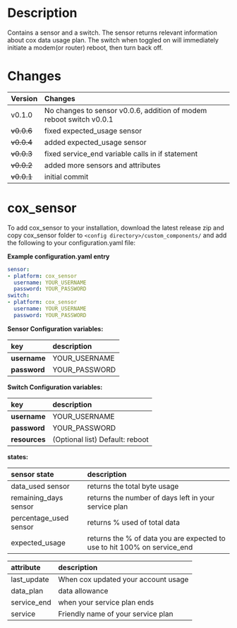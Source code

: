 # Description

Contains a sensor and a switch. The sensor returns relevant information about cox data usage plan. The switch when toggled on will immediately initiate a modem(or router) reboot, then turn back off. 
 
# Changes

Version | Changes
:--- | :---
 v0.1.0 | No changes to sensor v0.0.6, addition of modem reboot switch v0.0.1
 <strike>v0.0.6</strike> | fixed expected_usage sensor
<strike>v0.0.4</strike> | added expected_usage sensor
<strike>v0.0.3</strike> | fixed service_end variable calls in if statement
<strike>v0.0.2</strike> | added more sensors and attributes
<strike>v0.0.1</strike> | initial commit

# cox_sensor

To add cox_sensor to your installation, download the latest release zip and copy cox_sensor folder to `<config directory>/custom_components/` and add the following to your configuration.yaml file:

**Example configuration.yaml entry**
```yaml
sensor:
- platform: cox_sensor
  username: YOUR_USERNAME
  password: YOUR_PASSWORD
switch:
- platform: cox_sensor
  username: YOUR_USERNAME
  password: YOUR_PASSWORD
```
**Sensor Configuration variables:**  

key | description  
:--- | :---  
**username** | YOUR_USERNAME
**password** | YOUR_PASSWORD

**Switch Configuration variables:**  

key | description  
:--- | :---  
**username** | YOUR_USERNAME
**password** | YOUR_PASSWORD
**resources** | (Optional list) Default: reboot


**states:** 

sensor state | description
:-- | :--
data_used sensor | returns the total byte usage
remaining_days sensor | returns the number of days left in your service plan
percentage_used sensor | returns % used of total data
expected_usage | returns the % of data you are expected to use to hit 100% on service_end

attribute | description  
:--- | :---  
last_update | When cox updated your account usage
data_plan | data allowance
service_end | when your service plan ends
service | Friendly name of your service plan
